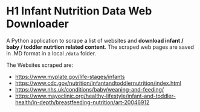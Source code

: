 # H1 Infant Nutrition Data Web Downloader

A Python application to scrape a list of websites and **download infant / baby / toddler nutrtion related content**. 
The scraped web pages are saved in .MD format in a local `/data` folder.

The Websites scraped are:

- https://www.myplate.gov/life-stages/infants
- https://www.cdc.gov/nutrition/infantandtoddlernutrition/index.html
- https://www.nhs.uk/conditions/baby/weaning-and-feeding/
- https://www.mayoclinic.org/healthy-lifestyle/infant-and-toddler-health/in-depth/breastfeeding-nutrition/art-20046912
